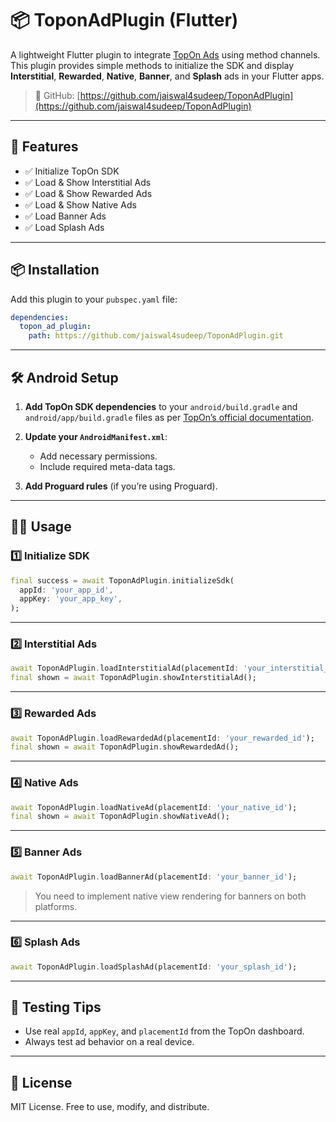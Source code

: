 # 📦 ToponAdPlugin (Flutter)

A lightweight Flutter plugin to integrate [TopOn Ads](https://www.toponad.com/) using method channels. This plugin provides simple methods to initialize the SDK and display **Interstitial**, **Rewarded**, **Native**, **Banner**, and **Splash** ads in your Flutter apps.

> 🔗 GitHub: [https://github.com/jaiswal4sudeep/ToponAdPlugin](https://github.com/jaiswal4sudeep/ToponAdPlugin)

---

## 🚀 Features

- ✅ Initialize TopOn SDK  
- ✅ Load & Show Interstitial Ads  
- ✅ Load & Show Rewarded Ads  
- ✅ Load & Show Native Ads  
- ✅ Load Banner Ads  
- ✅ Load Splash Ads  

---

## 📦 Installation

Add this plugin to your `pubspec.yaml` file:

```yaml
dependencies:
  topon_ad_plugin:
    path: https://github.com/jaiswal4sudeep/ToponAdPlugin.git
```

---

## 🛠️ Android Setup

1. **Add TopOn SDK dependencies** to your `android/build.gradle` and `android/app/build.gradle` files as per [TopOn’s official documentation](https://docs.toponad.com/#/en-us/android/stepbystep).

2. **Update your `AndroidManifest.xml`**:
   - Add necessary permissions.
   - Include required meta-data tags.

3. **Add Proguard rules** (if you’re using Proguard).

---

## 🧑‍💻 Usage

### 1️⃣ Initialize SDK

```dart
final success = await ToponAdPlugin.initializeSdk(
  appId: 'your_app_id',
  appKey: 'your_app_key',
);
```

---

### 2️⃣ Interstitial Ads

```dart
await ToponAdPlugin.loadInterstitialAd(placementId: 'your_interstitial_id');
final shown = await ToponAdPlugin.showInterstitialAd();
```

---

### 3️⃣ Rewarded Ads

```dart
await ToponAdPlugin.loadRewardedAd(placementId: 'your_rewarded_id');
final shown = await ToponAdPlugin.showRewardedAd();
```

---

### 4️⃣ Native Ads

```dart
await ToponAdPlugin.loadNativeAd(placementId: 'your_native_id');
final shown = await ToponAdPlugin.showNativeAd();
```

---

### 5️⃣ Banner Ads

```dart
await ToponAdPlugin.loadBannerAd(placementId: 'your_banner_id');
```

> You need to implement native view rendering for banners on both platforms.

---

### 6️⃣ Splash Ads

```dart
await ToponAdPlugin.loadSplashAd(placementId: 'your_splash_id');
```

---

## 🧪 Testing Tips

- Use real `appId`, `appKey`, and `placementId` from the TopOn dashboard.
- Always test ad behavior on a real device.

---

## 📃 License

MIT License. Free to use, modify, and distribute.
